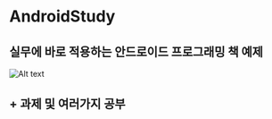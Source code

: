 # AndroidStudy

## 실무에 바로 적용하는 안드로이드 프로그래밍 책 예제 
![Alt text](/AndroidStudy/book.jpg)
## + 과제 및 여러가지 공부

